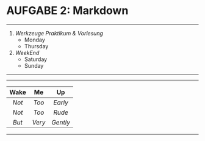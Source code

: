 # **AUFGABE 2: Markdown**
------------------------------------
1. *Werkzeuge Praktikum & Vorlesung*
   * Monday
   * Thursday
2. *WeekEnd*
   * Saturday
   * Sunday
-----------------------------------
-----------------------------------   
| **Wake** | **Me** | **Up** |
|:----:|:--:|:--:|
| *Not* | *Too* | *Early* |
| *Not* | *Too* | *Rude* |
| *But* | *Very* | *Gently* |
-----------------------------------
